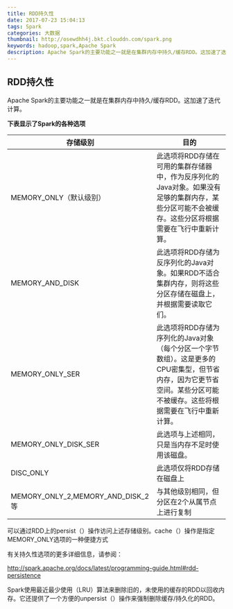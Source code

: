 ```yaml
---
title: RDD持久性
date: 2017-07-23 15:04:13
tags: Spark
categories: 大数据
thumbnail: http://osewdhh4j.bkt.clouddn.com/spark.png
keywords: hadoop,spark,Apache Spark
description: Apache Spark的主要功能之一就是在集群内存中持久/缓存RDD。这加速了迭代计算。
---
```


## RDD持久性

Apache Spark的主要功能之一就是在集群内存中持久/缓存RDD。这加速了迭代计算。

**下表显示了Spark的各种选项**

存储级别 |目的
----|------
MEMORY_ONLY（默认级别）|	此选项将RDD存储在可用的集群存储器中，作为反序列化的Java对象。如果没有足够的集群内存，某些分区可能不会被缓存。这些分区将根据需要在飞行中重新计算。
MEMORY_AND_DISK	|此选项将RDD存储为反序列化的Java对象。如果RDD不适合集群内存，则将这些分区存储在磁盘上，并根据需要读取它们。
MEMORY_ONLY_SER	|此选项将RDD存储为序列化的Java对象（每个分区一个字节数组）。这是更多的CPU密集型，但节省内存，因为它更节省空间。某些分区可能不被缓存。这些将根据需要在飞行中重新计算。
MEMORY_ONLY_DISK_SER|	此选项与上述相同，只是当内存不足时使用该磁盘。
DISC_ONLY	|此选项仅将RDD存储在磁盘上
MEMORY_ONLY_2,MEMORY_AND_DISK_2等|	与其他级别相同，但分区在2个从属节点上进行复制


可以通过RDD上的persist（）操作访问上述存储级别。cache（）操作是指定MEMORY_ONLY选项的一种便捷方式

有关持久性选项的更多详细信息，请参阅：

http://spark.apache.org/docs/latest/programming-guide.html#rdd-persistence

Spark使用最近最少使用（LRU）算法来删除旧的，未使用的缓存的RDD以回收内存。它还提供了一个方便的unpersist（）操作来强制删除缓存/持久化的RDD。


